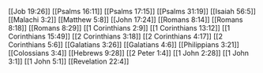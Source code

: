 [[Job 19:26]]
[[Psalms 16:11]]
[[Psalms 17:15]]
[[Psalms 31:19]]
[[Isaiah 56:5]]
[[Malachi 3:2]]
[[Matthew 5:8]]
[[John 17:24]]
[[Romans 8:14]]
[[Romans 8:18]]
[[Romans 8:29]]
[[1 Corinthians 2:9]]
[[1 Corinthians 13:12]]
[[1 Corinthians 15:49]]
[[2 Corinthians 3:18]]
[[2 Corinthians 4:17]]
[[2 Corinthians 5:6]]
[[Galatians 3:26]]
[[Galatians 4:6]]
[[Philippians 3:21]]
[[Colossians 3:4]]
[[Hebrews 9:28]]
[[2 Peter 1:4]]
[[1 John 2:28]]
[[1 John 3:1]]
[[1 John 5:1]]
[[Revelation 22:4]]
